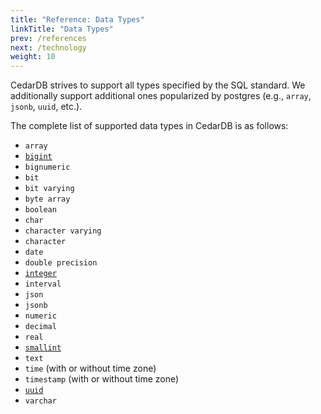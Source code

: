 ```yaml
---
title: "Reference: Data Types"
linkTitle: "Data Types"
prev: /references
next: /technology
weight: 10
---
```


CedarDB strives to support all types specified by the SQL standard.
We additionally support additional ones popularized by postgres (e.g., `array`, `jsonb`, `uuid`, etc.).

The complete list of supported data types in CedarDB is as follows:

* `array`
* [`bigint`](integer)
* `bignumeric`
* `bit`
* `bit varying`
* `byte array`
* `boolean`
* `char`
* `character varying`
* `character`
* `date`
* `double precision`
* [`integer`](integer)
* `interval`
* `json`
* `jsonb`
* `numeric`
* `decimal`
* `real`
* [`smallint`](integer)
* `text`
* `time` (with or without time zone)
* `timestamp` (with or without time zone)
* [`uuid`](uuid)
* `varchar`
